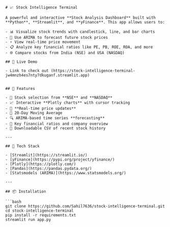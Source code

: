     # 📈 Stock Intelligence Terminal

    A powerful and interactive **Stock Analysis Dashboard** built with **Python**, **Streamlit**, and **yFinance**. This app allows users to:

    - 📊 Visualize stock trends with candlestick, line, and bar charts  
    - 🧠 Use ARIMA to forecast future stock prices  
    - ⚡ View real-time price movement  
    - 📋 Analyze key financial ratios like PE, PB, ROE, ROA, and more  
    - 🌐 Compare stocks from India (NSE) and USA (NASDAQ)

    ## 🚀 Live Demo 

    - Link to check out (https://stock-intelligence-terminal-jw4mnzh4es7nty7dkuganf.streamlit.app)


    ## 🔧 Features

    - 📍 Stock selection from **NSE** and **NASDAQ**
    - 📈 Interactive **Plotly charts** with cursor tracking
    - 🔄 **Real-time price updates**
    - 🧮 20-Day Moving Average
    - 🔍 ARIMA-based time series **forecasting**
    - 💼 Key financial ratios and company overview
    - 🧾 Downloadable CSV of recent stock history

    ---

    ## 🧪 Tech Stack

    - [Streamlit](https://streamlit.io/)
    - [yFinance](https://pypi.org/project/yfinance/)
    - [Plotly](https://plotly.com/)
    - [Pandas](https://pandas.pydata.org/)
    - [Statsmodels (ARIMA)](https://www.statsmodels.org/)

    ---

    ## 📦 Installation

    ```bash
    git clone https://github.com/Sahil7636/stock-intelligence-terminal.git
    cd stock-intelligence-terminal
    pip install -r requirements.txt
    streamlit run app.py
